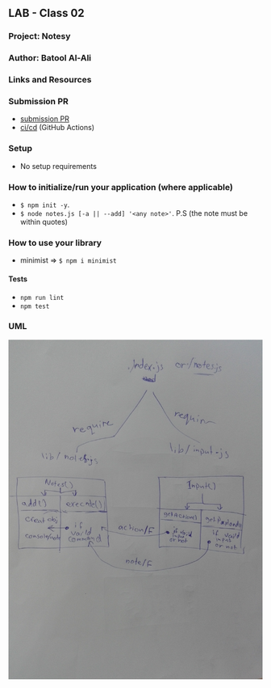## LAB - Class 02

### Project: Notesy

### Author: Batool Al-Ali

### Links and Resources

### Submission PR
- [submission PR](https://github.com/batool-alali-401-advanced-javascript/notes/pull/3)
- [ci/cd](https://github.com/batool-alali-401-advanced-javascript/notes/runs/686940178) (GitHub Actions)


### Setup
- No setup requirements

### How to initialize/run your application (where applicable)
 - `$ npm init -y`.
 - `$ node notes.js [-a || --add] '<any note>'`.  P.S (the note must be within quotes)

### How to use your library 
- minimist => `$ npm i minimist`

#### Tests

- `npm run lint`
- `npm test`


### UML
![UML Diagram](UML.jpg)
